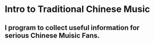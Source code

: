 # Intro to Traditional Chinese Music

## I program to collect useful information for serious Chinese Muisic Fans.
